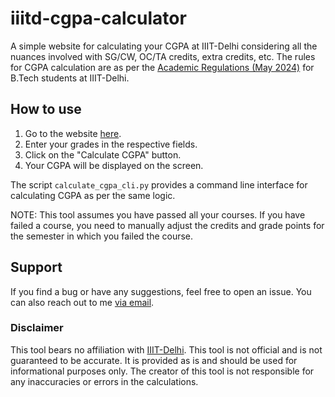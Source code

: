 # iiitd-cgpa-calculator

A simple website for calculating your CGPA at IIIT-Delhi considering all the nuances involved with SG/CW, OC/TA credits, extra credits, etc.
The rules for CGPA calculation are as per the [Academic Regulations (May 2024)](https://iiitd.ac.in/sites/default/files/docs/education/2024/2024-May-UG%20Regulations.pdf) for B.Tech students at IIIT-Delhi.

## How to use

1. Go to the website [here](https://zynade.github.io/iiitd-cgpa-calculator/).
2. Enter your grades in the respective fields.
3. Click on the "Calculate CGPA" button.
4. Your CGPA will be displayed on the screen.

The script `calculate_cgpa_cli.py` provides a command line interface for calculating CGPA as per the same logic.

NOTE: This tool assumes you have passed all your courses. If you have failed a course, you need to manually adjust the credits and grade points for the semester in which you failed the course.

## Support

If you find a bug or have any suggestions, feel free to open an issue. You can also reach out to me [via email](mailto:atharv21027@iiitd.ac.in).

### Disclaimer

This tool bears no affiliation with [IIIT-Delhi](https://iiitd.ac.in/). This tool is not official and is not guaranteed to be accurate. It is provided as is and should be used for informational purposes only. The creator of this tool is not responsible for any inaccuracies or errors in the calculations.
